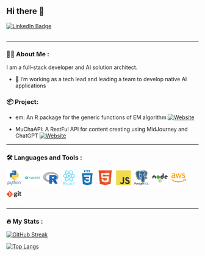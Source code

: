 ## Hi there 👋

<div id="badges">
    <a href="https://www.linkedin.com/in/dongjie-wu-73a442148/"> 
        <img src="https://img.shields.io/badge/LinkedIn-blue?style=for-the-badge&logo=linkedin&logoColor=white" alt="LinkedIn Badge"/>
    </a>
</div>

<div>
<img src="https://komarev.com/ghpvc/?username=wudongjie&style=flat-square&color=blue" alt=""/>
</div>

---

### :technologist: About Me :

I am a full-stack developer and AI solution architect.

- :telescope: I’m working as a tech lead and leading a team to develop native AI applications

### :package: Project:

- em: An R package for the generic functions of EM algorithm [![Website](https://img.shields.io/website?url=https%3A%2F%2Fcran.r-project.org%2Fweb%2Fpackages%2Fem%2Findex.html&up_message=em&labelColor=blue&color=purple)](https://cran.r-project.org/web/packages/em/index.html)

- MuChaAPI: A RestFul API for content creating using MidJourney and ChatGPT [![Website](https://img.shields.io/website?url=https%3A%2F%2Fgithub.com%2Fwudongjie%2FMuChaAPI&up_message=MuCha&labelColor=blue&color=purple)](https://github.com/wudongjie/MuChaAPI)

---

### :hammer_and_wrench: Languages and Tools :

<div>
  <img src="https://github.com/devicons/devicon/blob/master/icons/python/python-original-wordmark.svg" title="Python" alt="Python" width="40" height="40"/>&nbsp;
  <img src="https://github.com/devicons/devicon/blob/master/icons/fastapi/fastapi-original-wordmark.svg" title="FastAPI" alt="FastAPI" width="40" height="40">&nbsp;
  <img src="https://github.com/devicons/devicon/blob/master/icons/r/r-original.svg" title="R" alt="R" width="40" height="40"/>&nbsp;
  <img src="https://github.com/devicons/devicon/blob/master/icons/react/react-original-wordmark.svg" title="React" alt="React" width="40" height="40"/>&nbsp;
  <img src="https://github.com/devicons/devicon/blob/master/icons/css3/css3-plain-wordmark.svg"  title="CSS3" alt="CSS" width="40" height="40"/>&nbsp;
  <img src="https://github.com/devicons/devicon/blob/master/icons/html5/html5-original.svg" title="HTML5" alt="HTML" width="40" height="40"/>&nbsp;
  <img src="https://github.com/devicons/devicon/blob/master/icons/javascript/javascript-original.svg" title="JavaScript" alt="JavaScript" width="40" height="40"/>&nbsp;
  <img src="https://github.com/devicons/devicon/blob/master/icons/postgresql/postgresql-original-wordmark.svg" title="PostgreSQL"  alt="PostgreSQL" width="40" height="40"/>&nbsp;
  <img src="https://github.com/devicons/devicon/blob/master/icons/nodejs/nodejs-original-wordmark.svg" title="NodeJS" alt="NodeJS" width="40" height="40"/>&nbsp;
  <img src="https://github.com/devicons/devicon/blob/master/icons/amazonwebservices/amazonwebservices-plain-wordmark.svg" title="AWS" alt="AWS" width="40" height="40"/>&nbsp;
  <img src="https://github.com/devicons/devicon/blob/master/icons/git/git-original-wordmark.svg" title="Git" **alt="Git" width="40" height="40"/>
</div>

---

### :fire: My Stats :

[![GitHub Streak](http://github-readme-streak-stats.herokuapp.com?user=wudongjie)](https://git.io/streak-stats)

[![Top Langs](https://github-readme-stats.vercel.app/api/top-langs/?username=wudongjie)](https://github.com/anuraghazra/github-readme-stats)

<!--
**wudongjie/wudongjie** is a ✨ _special_ ✨ repository because its `README.md` (this file) appears on your GitHub profile.
Here are some ideas to get you started:

- 🔭 I’m currently working on ...
- 🌱 I’m currently learning ...
- 👯 I’m looking to collaborate on ...
- 🤔 I’m looking for help with ...
- 💬 Ask me about ...
- 📫 How to reach me: ...
- 😄 Pronouns: ...
- ⚡ Fun fact: ...
  -->
